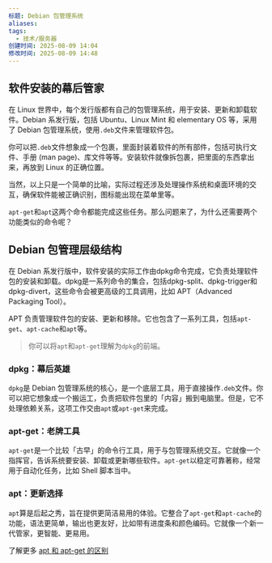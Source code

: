 ```yaml
---
标题: Debian 包管理系统
aliases: 
tags:
  - 技术/服务器
创建时间: 2025-08-09 14:04
修改时间: 2025-08-09 14:48
---
```

## 软件安装的幕后管家

在 Linux 世界中，每个发行版都有自己的包管理系统，用于安装、更新和卸载软件。Debian 系发行版，包括 Ubuntu、Linux Mint 和 elementary OS 等，采用了 Debian 包管理系统，使用`.deb`文件来管理软件包。

你可以把`.deb`文件想象成一个包裹，里面封装着软件的所有部件，包括可执行文件、手册 (man page)、库文件等等。安装软件就像拆包裹，把里面的东西拿出来，再放到 Linux 的正确位置。

当然，以上只是一个简单的比喻，实际过程还涉及处理操作系统和桌面环境的交互，确保软件能被正确识别，图标能出现在菜单里等。

`apt-get`和`apt`这两个命令都能完成这些任务。那么问题来了，为什么还需要两个功能类似的命令呢？

## Debian 包管理层级结构

在 Debian 系发行版中，软件安装的实际工作由dpkg命令完成，它负责处理软件包的安装和卸载。dpkg是一系列命令的集合，包括dpkg-split、dpkg-trigger和dpkg-divert，这些命令会被更高级的工具调用，比如 APT（Advanced Packaging Tool）。

APT 负责管理软件包的安装、更新和移除。它也包含了一系列工具，包括`apt-get`、`apt-cache`和`apt`等。

> 你可以将`apt`和`apt-get`理解为`dpkg`的前端。

### dpkg：幕后英雄

`dpkg`是 Debian 包管理系统的核心，是一个底层工具，用于直接操作`.deb`文件。你可以把它想象成一个搬运工，负责把软件包里的「内容」搬到电脑里。但是，它不处理依赖关系，这项工作交由`apt`或`apt-get`来完成。

### apt-get：老牌工具

`apt-get`是一个比较「古早」的命令行工具，用于与包管理系统交互。它就像一个指挥官，告诉系统要安装、卸载或更新哪些软件。`apt-get`以稳定可靠著称，经常用于自动化任务，比如 Shell 脚本当中。

### apt：更新选择

`apt`算是后起之秀，旨在提供更简洁易用的体验。它整合了`apt-get`和`apt-cache`的功能，语法更简单，输出也更友好，比如带有进度条和颜色编码。它就像一个新一代管家，更智能、更易用。

了解更多 [apt 和 apt-get 的区别](apt%20和%20apt-get%20的区别.md)
